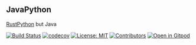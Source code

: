 JavaPython
-
[RustPython](https://github.com/RustPython/RustPython) but Java

[![Build Status](https://github.com/TheCodeCrafters/JavaPython/workflows/gradle/badge.svg)](https://github.com/TheCodeCrafters/JavaPython/actions?query=workflow%3Agradle)
[![codecov](https://codecov.io/gh/TheCodeCrafters/JavaPython/branch/main/graph/badge.svg)](https://codecov.io/gh/TheCodeCrafters/JavaPython)
[![License: MIT](https://img.shields.io/badge/License-MIT-green.svg)](https://opensource.org/licenses/MIT)
[![Contributors](https://img.shields.io/github/contributors/TheCodeCrafters/JavaPython.svg)](https://github.com/TheCodeCrafters/JavaPython/graphs/contributors)
[![Open in Gitpod](https://img.shields.io/static/v1?label=Open%20in&message=Gitpod&color=1aa6e4&logo=gitpod)](https://gitpod.io#https://github.com/TheCodeCrafters/JavaPython)
